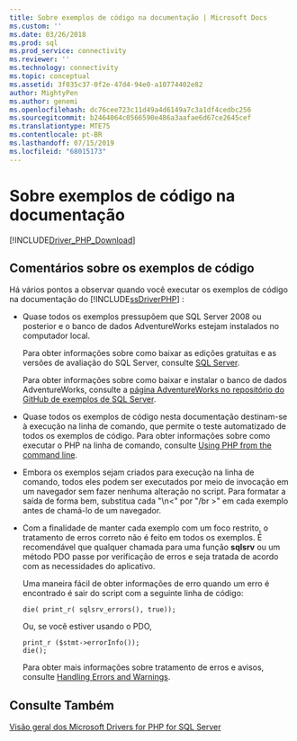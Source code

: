 ```yaml
---
title: Sobre exemplos de código na documentação | Microsoft Docs
ms.custom: ''
ms.date: 03/26/2018
ms.prod: sql
ms.prod_service: connectivity
ms.reviewer: ''
ms.technology: connectivity
ms.topic: conceptual
ms.assetid: 3f035c37-0f2e-47d4-94e0-a10774402e82
author: MightyPen
ms.author: genemi
ms.openlocfilehash: dc76cee723c11d49a4d6149a7c3a1df4cedbc256
ms.sourcegitcommit: b2464064c0566590e486a3aafae6d67ce2645cef
ms.translationtype: MTE75
ms.contentlocale: pt-BR
ms.lasthandoff: 07/15/2019
ms.locfileid: "68015173"
---
```

# <a name="about-code-examples-in-the-documentation"></a>Sobre exemplos de código na documentação
[!INCLUDE[Driver_PHP_Download](../../includes/driver_php_download.md)]

## <a name="remarks-about-the-code-examples"></a>Comentários sobre os exemplos de código
Há vários pontos a observar quando você executar os exemplos de código na documentação do [!INCLUDE[ssDriverPHP](../../includes/ssdriverphp_md.md)] :  
  
-   Quase todos os exemplos pressupõem que SQL Server 2008 ou posterior e o banco de dados AdventureWorks estejam instalados no computador local.  
  
    Para obter informações sobre como baixar as edições gratuitas e as versões de avaliação do SQL Server, consulte [SQL Server](https://go.microsoft.com/fwlink/?LinkID=120193).  
  
    Para obter informações sobre como baixar e instalar o banco de dados AdventureWorks, consulte a [página AdventureWorks no repositório do GitHub de exemplos de SQL Server](https://github.com/Microsoft/sql-server-samples/tree/master/samples/databases/adventure-works).
  
-   Quase todos os exemplos de código nesta documentação destinam-se à execução na linha de comando, que permite o teste automatizado de todos os exemplos de código. Para obter informações sobre como executar o PHP na linha de comando, consulte [Using PHP from the command line](https://php.net/manual/en/features.commandline.php).  
  
-   Embora os exemplos sejam criados para execução na linha de comando, todos eles podem ser executados por meio de invocação em um navegador sem fazer nenhuma alteração no script. Para formatar a saída de forma bem, substitua cada "\n\<" por "\/br >" em cada exemplo antes de chamá-lo de um navegador.  
  
-   Com a finalidade de manter cada exemplo com um foco restrito, o tratamento de erros correto não é feito em todos os exemplos. É recomendável que qualquer chamada para uma função **sqlsrv** ou um método PDO passe por verificação de erros e seja tratada de acordo com as necessidades do aplicativo.  
  
    Uma maneira fácil de obter informações de erro quando um erro é encontrado é sair do script com a seguinte linha de código:  
  
    ```  
    die( print_r( sqlsrv_errors(), true));  
    ```  
  
    Ou, se você estiver usando o PDO,  
  
    ```  
    print_r ($stmt->errorInfo());  
    die();  
    ```  
  
    Para obter mais informações sobre tratamento de erros e avisos, consulte [Handling Errors and Warnings](../../connect/php/handling-errors-and-warnings.md).  
  
## <a name="see-also"></a>Consulte Também  
[Visão geral dos Microsoft Drivers for PHP for SQL Server](../../connect/php/overview-of-the-php-sql-driver.md)
  
